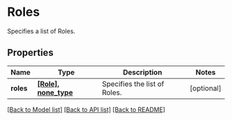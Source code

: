 # Roles

Specifies a list of Roles.

## Properties
Name | Type | Description | Notes
------------ | ------------- | ------------- | -------------
**roles** | [**[Role], none_type**](Role.md) | Specifies the list of Roles. | [optional] 

[[Back to Model list]](../README.md#documentation-for-models) [[Back to API list]](../README.md#documentation-for-api-endpoints) [[Back to README]](../README.md)


